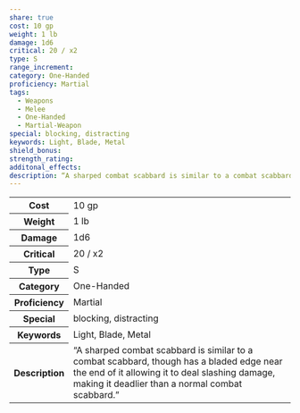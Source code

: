 ```yaml
---
share: true
cost: 10 gp
weight: 1 lb
damage: 1d6
critical: 20 / x2
type: S
range_increment: 
category: One-Handed
proficiency: Martial
tags:
  - Weapons
  - Melee
  - One-Handed
  - Martial-Weapon
special: blocking, distracting
keywords: Light, Blade, Metal
shield_bonus: 
strength_rating: 
additonal_effects: 
description: “A sharped combat scabbard is similar to a combat scabbard, though has a bladed edge near the end of it allowing it to deal slashing damage, making it deadlier than a normal combat scabbard.”
---
```


<p><span style="overflow-x: auto;"><table><tbody><tr><th>Cost</th><td>10 gp</td></tr><tr><th>Weight</th><td>1 lb</td></tr><tr><th>Damage</th><td>1d6</td></tr><tr><th>Critical</th><td>20 / x2</td></tr><tr><th>Type</th><td>S</td></tr><tr><th>Category</th><td>One-Handed</td></tr><tr><th>Proficiency</th><td>Martial</td></tr><tr><th>Special</th><td>blocking, distracting</td></tr><tr><th>Keywords</th><td>Light, Blade, Metal</td></tr><tr><th>Description</th><td>“A sharped combat scabbard is similar to a combat scabbard, though has a bladed edge near the end of it allowing it to deal slashing damage, making it deadlier than a normal combat scabbard.”</td></tr></tbody></table></span></p>